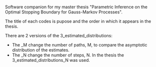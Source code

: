 Software companion for my master thesis "Parametric Inference on the Optimal Stopping Boundary for Gauss-Markov Processes".

The title of each codes is pupose and the order in which it appears in the thesis.

There are 2 versions of the 3_estimated_distributions:
- The _M change the number of paths, M, to compare the asymptotic distribution of the estimates.
- The _N change the number of steps, N.
  In the thesis the 3_estimated_distributions_N was used.
